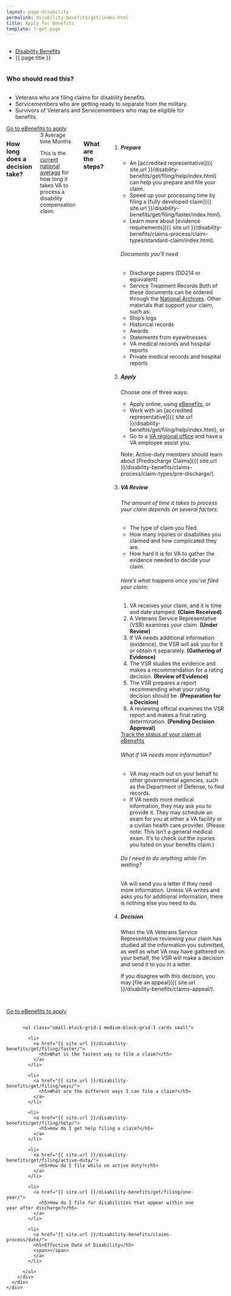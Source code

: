```yaml
---
layout: page-disability
permalink: disability-benefits/get/index.html
title: Apply for Benefits
template: 7-get-page
---
```


<div class="splash">
<div class="row">
<div class="small-12 columns">
<ul class="breadcrumbs" role="menubar" aria-label="Primary">
<li class="parent"><a href="{{ site.url }}/disability-benefits/">Disability Benefits</a></li>
<li class="active">{{ page.title }}</li>
</ul>
</div>
</div>
</div>

<div class="main interior" role="main" markdown="0">
<div class="section one" markdown="0">
<div class="row" markdown="0">
<div class="small-12 columns"  markdown="1">

### Who should read this?

</div>

<div class="small-8 columns"  markdown="1">

- Veterans who are filing claims for disability benefits.
- Servicemembers who are getting ready to separate from the military.
- Survivors of Veterans and Servicemembers who may be eligible for benefits.

</div>

<div class="small-4 columns actions">
<a class="usa-button-primary start" href="https://www.ebenefits.va.gov/ebenefits/homepage">Go to eBenefits to apply</a>
</div>

</div>
</div>

<div class="row" markdown="0">
<div class="small-12 columns"  markdown="1">

### How long does a decision take?

<div class="row" markdown="0">
<div class="small-12 medium-2 columns"  markdown="0">

<div class="card information" markdown="0">
<span class="number" markdown="0">3</span>
<span class="heading" markdown="0">Average time</span>
<span class="description" markdown="0">Months</span>
</div>

</div>

<div class="small-12 medium-10 columns"  markdown="1">

This is the [current national average]( http://www.benefits.va.gov/REPORTS/aspire_dashboard.asp) for how long it takes VA to process a disability compensation claim.


</div>
</div>

<div class="row" markdown="0">
<div class="small-12 columns divider margin top"  markdown="1">

### What are the steps?

<ol class="process">
<li class="step one wow fadeIn animated">

<div markdown="1">

##### Prepare

- An [accredited representative]({{ site.url }}/disability-benefits/get/filing/help/index.html) can help you prepare and file your claim.
- Speed up your processing time by filing a [fully developed claim]({{ site.url }}/disability-benefits/get/filing/faster/index.html).
- Learn more about [evidence requirements]({{ site.url }}/disability-benefits/claims-process/claim-types/standard-claim/index.html).

</div>

<div class="feature" markdown="1">

###### Documents you’ll need

- Discharge papers (DD214 or equivalent)
- Service Treatment Records
Both of these documents can be ordered through the [National Archives]( https://www.archives.gov/veterans/military-service-records/).
Other materials that support your claim, such as:
- Ship’s logs
- Historical records
- Awards
- Statements from eyewitnesses
- VA medical records and hospital reports
- Private medical records and hospital reports

</div>

</li>

<li class="step two wow fadeIn animated">

<div markdown="1">

##### Apply

Choose one of three ways:

- Apply online, using [eBenefits]( https://www.ebenefits.va.gov/ebenefits/about/feature?feature=disability-compensation), or
- Work with an [accredited representative]({{ site.url }}/disability-benefits/get/filing/help/index.html), or
- Go to a [VA regional office](http://www.benefits.va.gov/benefits/offices.asp) and have a VA employee assist you.

Note: Active-duty members should learn about [Predischarge Claims]({{ site.url }}/disability-benefits/claims-process/claim-types/pre-discharge/).

</div>

</li>

<li class="step three wow fadeIn animated">

<div markdown="1">

##### VA Review

###### The amount of time it takes to process your claim depends on several factors:

- The type of claim you filed.
- How many injuries or disabilities you claimed and how complicated they are.
- How hard it is for VA to gather the evidence needed to decide your claim.

</div>


<div class="feature" markdown="1">

###### Here’s what happens once you’ve filed your claim:

1. VA receives your claim, and it is time and date stamped. **(Claim Received)**
2. A Veterans Service Representative (VSR) examines your claim. **(Under Review)**
3. If VA needs additional information (evidence), the VSR will ask you for it or obtain it separately. **(Gathering of Evidence)**
4. The VSR studies the evidence and makes a recommendation for a rating decision.
**(Review of Evidence)**
5. The VSR prepares a report recommending what your rating decision should be. **(Preparation for a Decision)**
6. A reviewing official examines the VSR report and makes a final rating determination.
**(Pending Decision Approval)**

</div>

<div class="actions">
<a href="https://www.ebenefits.va.gov/ebenefits/about/feature?feature=disability-compensation" class="usa-button-primary">Track the status of your claim at eBenefits</a>
</div>

<div markdown="1">

###### What if VA needs more information?

- VA may reach out on your behalf to other governmental agencies, such as the Department of Defense, to find records.
- If VA needs more medical information, they may ask you to provide it.  They may schedule an exam for you at either a VA facility or a civilian health care provider. (Please note: This isn’t a general medical exam. It’s to check out the injuries you listed on your benefits claim.)

###### Do I need to do anything while I’m waiting?

VA will send you a letter if they need more information. Unless VA writes and asks you for additional information, there is nothing else you need to do.

</div>

</li>

<li class="step last four wow fadeIn animated">

<div markdown="1">

##### Decision

When the VA Veterans Service Representative reviewing your claim has studied all the information you submitted, as well as what VA may have gathered on your behalf, the VSR will make a decision and send it to you in a letter.

If you disagree with this decision, you may [file an appeal]({{ site.url }}/disability-benefits/claims-appeal/).

</div>

</li>

</ol>

</div>
</div>
</div>
</div>

<div class="section start" markdown="0">
<div class="action" markdown="0">
<div class="row" markdown="0">
<div class="small-12 columns" markdown="0">

<a class="usa-button-primary start" href="https://www.ebenefits.va.gov/ebenefits/homepage">Go to eBenefits to apply</a>

</div>
</div>
</div>
</div>


<div class="navigation">
  <div class="row">
    <div class="small-12 columns">


          <ul class="small-block-grid-1 medium-block-grid-3 cards small">

            <li>
              <a href="{{ site.url }}/disability-benefits/get/filing/faster/">
                <h5>What is the fastest way to file a claim?</h5>
              </a>
            </li>

            <li>
              <a href="{{ site.url }}/disability-benefits/get/filing/ways/">
                <h5>What are the different ways I can file a claim?</h5>
              </a>
            </li>

            <li>
              <a href="{{ site.url }}/disability-benefits/get/filing/help/">
                <h5>How do I get help filing a claim?</h5>
              </a>
            </li>

            <li>
              <a href="{{ site.url }}/disability-benefits/get/filing/active-duty/">
                <h5>How do I file while on active duty?</h5>
              </a>
            </li>

            <li>
              <a href="{{ site.url }}/disability-benefits/get/filing/one-year/">
                <h5>How do I file for disabilities that appear within one year after discharge?</h5>
              </a>
            </li>

            <li>
              <a href="{{ site.url }}/disability-benefits/claims-process/date/">
              <h5>Effective Date of Disability</h5>
              <span></span>
              </a>
            </li>

          </ul>
        </div>
      </div>
    </div>
